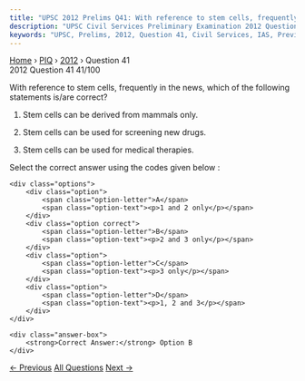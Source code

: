 ```yaml
---
title: "UPSC 2012 Prelims Q41: With reference to stem cells, frequently in the news, which..."
description: "UPSC Civil Services Preliminary Examination 2012 Question 41 with options and answer"
keywords: "UPSC, Prelims, 2012, Question 41, Civil Services, IAS, Previous Year Questions"
---
```


<nav class="breadcrumb">
    <a href="../../">Home</a>
    <span>›</span>
    <a href="../">PIQ</a>
    <span>›</span>
    <a href="./">2012</a>
    <span>›</span>
    <span>Question 41</span>
</nav>

<div class="question-header">
    <div class="question-meta">
        <span class="year-badge">2012</span>
        <span class="question-number">Question 41</span>
        <span class="progress">41/100</span>
    </div>
    <div class="progress-bar">
        <div class="progress-fill" style="width: 41.0%"></div>
    </div>
</div>

<div class="question-content">
    <div class="question-text">
        <p>With reference to stem cells, frequently in the news, which of the following statements is/are correct?</p>
<ol>
<li>
<p>Stem cells can be derived from mammals only.</p>
</li>
<li>
<p>Stem cells can be used for screening new drugs.</p>
</li>
<li>
<p>Stem cells can be used for medical therapies.</p>
</li>
</ol>
<p>Select the correct answer using the codes given below :</p>
    </div>
    
    <div class="options">
        <div class="option">
            <span class="option-letter">A</span>
            <span class="option-text"><p>1 and 2 only</p></span>
        </div>
        <div class="option correct">
            <span class="option-letter">B</span>
            <span class="option-text"><p>2 and 3 only</p></span>
        </div>
        <div class="option">
            <span class="option-letter">C</span>
            <span class="option-text"><p>3 only</p></span>
        </div>
        <div class="option">
            <span class="option-letter">D</span>
            <span class="option-text"><p>1, 2 and 3</p></span>
        </div>
    </div>

    <div class="answer-box">
        <strong>Correct Answer:</strong> Option B
    </div>
</div>

<div class="question-nav">
    <a href="../q040-lead-ingested-or-inhaled-is-a-health-hazard-after/" class="nav-btn prev">← Previous</a>
    <a href="../" class="nav-btn center">All Questions</a>
    <a href="../q042-consider-the-following-statements-chlorofluorocarb/" class="nav-btn next">Next →</a>
</div>
